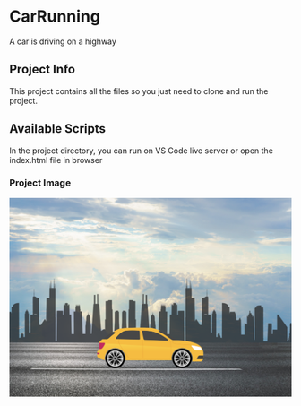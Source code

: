 # CarRunning

A car is driving on a highway

## Project Info

This project contains all the files so you just need to clone and run the project.

## Available Scripts

In the project directory, you can run on VS Code live server or open the index.html file in browser

### Project Image

![](img.png)
